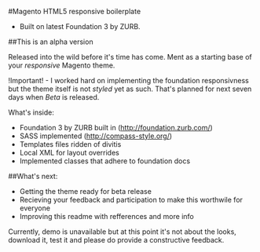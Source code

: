 #Magento HTML5 responsive boilerplate
 - Built on latest Foundation 3 by ZURB.

##This is an alpha version

Released into the wild before it's time has come.
Ment as a starting base of your *responsive* Magento theme.

!Important! - I worked hard on implementing the foundation responsivness
but the theme itself is not *styled* yet as such. That's planned for next
seven days when *Beta* is released. 
 

What's inside:

- Foundation 3 by ZURB built in (http://foundation.zurb.com/)  
- SASS implemented (http://compass-style.org/)
- Templates files ridden of divitis
- Local XML for layout overrides
- Implemented classes that adhere to foundation docs


##What's next:

- Getting the theme ready for beta release
- Recieving your feedback and participation to make this worthwile for everyone
- Improving this readme with refferences and more info

Currently, demo is unavailable but at this point it's not about the looks, 
download it, test it and please do provide a constructive feedback.

